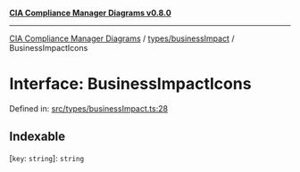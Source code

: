 [**CIA Compliance Manager Diagrams v0.8.0**](../../../README.md)

***

[CIA Compliance Manager Diagrams](../../../modules.md) / [types/businessImpact](../README.md) / BusinessImpactIcons

# Interface: BusinessImpactIcons

Defined in: [src/types/businessImpact.ts:28](https://github.com/Hack23/cia-compliance-manager/blob/cb6149c89796a3270553cf52dea8f2c5b402dd17/src/types/businessImpact.ts#L28)

## Indexable

\[`key`: `string`\]: `string`
